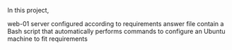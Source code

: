 In this project,

web-01 server configured according to requirements answer file contain a Bash script that automatically performs commands to configure an Ubuntu machine to fit requirements
